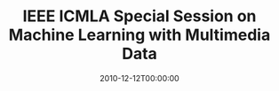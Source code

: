 ---
acronym: ICMLA
date: '2010-12-12T00:00:00'
ext_url: http://www.icmla-conference.org/icmla10/CFP_SpecialSession6.html
location: Washington, USA
submission_date: '2010-07-15T00:00:00'
title: IEEE ICMLA Special Session on Machine Learning with Multimedia Data
---
